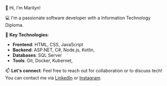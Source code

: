 👋 Hi, I'm Marilyn!

💻 I'm a passionate software developer with a Information Technology Diploma. 

🚀 **Key Technologies**:
- **Frontend**: HTML, CSS, JavaScript
- **Backend**: ASP.NET, C#, Node.js, Kotlin, 
- **Databases**: SQL Server 
- **Tools**: Git, Docker, Kubernet,

📫 **Let's connect**:
Feel free to reach out for collaboration or to discuss tech! You can contact me via [LinkedIn](https://www.linkedin.com/in/marilyn-acu%C3%B1a-a670952a8/) or [Instagram](https://www.instagram.com/maribx7/?hl=es-la).
